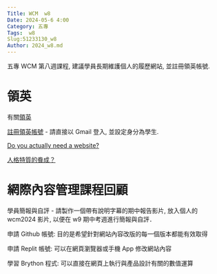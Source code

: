 ```yaml
---
Title: WCM  w8
Date: 2024-05-6 4:00
Category: 五專
Tags:  w8
Slug:51233130_w8
Author: 2024_w8.md
---
```

五專 WCM 第八週課程, 建議學員長期維護個人的履歷網站, 並註冊領英帳號.

<!-- PELICAN_END_SUMMARY -->

# 領英

有關[領英]

[註冊領英帳號](https://www.linkedin.com/signup?_l=zh-tw) - 請直接以 Gmail 登入, 並設定身分為學生.

[領英]: https://zh.wikipedia.org/wiki/%E9%A0%98%E8%8B%B1

[Do you actually need a website?]

[人格特質的飬成？](https://github.com/mdecycu/cd2024/discussions/5)

[Do you actually need a website?]: https://www.google.com/search?q=Do+you+actually+need+a+website+in+2024

# 網際內容管理課程回顧

學員簡報與自評 - 請製作一個帶有說明字幕的期中報告影片, 放入個人的 wcm2024 影片, 以便在 w9 期中考週進行簡報與自評．

申請 Github 帳號: 目的是希望針對網站內容改版的每一個版本都能有效取得

申請 Replit 帳號: 可以在網頁瀏覽器或手機 App 修改網站內容

學習 Brython 程式: 可以直接在網頁上執行與產品設計有關的數值運算